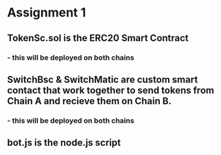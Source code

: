 # Assignment 1

## TokenSc.sol is the ERC20 Smart Contract 
### - this will be deployed on both chains

## SwitchBsc & SwitchMatic are custom smart contact that work together to send tokens from Chain A and recieve them on Chain B. 
### - this will be deployed on both chains

## bot.js is the node.js script
